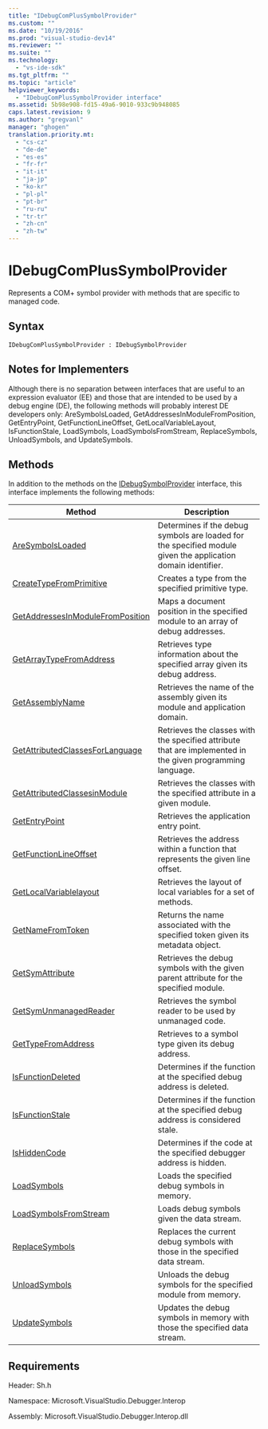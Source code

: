 ```yaml
---
title: "IDebugComPlusSymbolProvider"
ms.custom: ""
ms.date: "10/19/2016"
ms.prod: "visual-studio-dev14"
ms.reviewer: ""
ms.suite: ""
ms.technology: 
  - "vs-ide-sdk"
ms.tgt_pltfrm: ""
ms.topic: "article"
helpviewer_keywords: 
  - "IDebugComPlusSymbolProvider interface"
ms.assetid: 5b98e908-fd15-49a6-9010-933c9b948085
caps.latest.revision: 9
ms.author: "gregvanl"
manager: "ghogen"
translation.priority.mt: 
  - "cs-cz"
  - "de-de"
  - "es-es"
  - "fr-fr"
  - "it-it"
  - "ja-jp"
  - "ko-kr"
  - "pl-pl"
  - "pt-br"
  - "ru-ru"
  - "tr-tr"
  - "zh-cn"
  - "zh-tw"
---
```

# IDebugComPlusSymbolProvider
Represents a COM+ symbol provider with methods that are specific to managed code.  
  
## Syntax  
  
```  
IDebugComPlusSymbolProvider : IDebugSymbolProvider  
```  
  
## Notes for Implementers  
 Although there is no separation between interfaces that are useful to an expression evaluator (EE) and those that are intended to be used by a debug engine (DE), the following methods will probably interest DE developers only: AreSymbolsLoaded, GetAddressesInModuleFromPosition, GetEntryPoint, GetFunctionLineOffset, GetLocalVariableLayout, IsFunctionStale, LoadSymbols, LoadSymbolsFromStream, ReplaceSymbols, UnloadSymbols, and UpdateSymbols.  
  
## Methods  
 In addition to the methods on the [IDebugSymbolProvider](../../../extensibility/debugger/reference/idebugsymbolprovider.md) interface, this interface implements the following methods:  
  
|Method|Description|  
|------------|-----------------|  
|[AreSymbolsLoaded](../../../extensibility/debugger/reference/idebugcomplussymbolprovider--aresymbolsloaded.md)|Determines if the debug symbols are loaded for the specified module given the application domain identifier.|  
|[CreateTypeFromPrimitive](../../../extensibility/debugger/reference/idebugcomplussymbolprovider--createtypefromprimitive.md)|Creates a type from the specified primitive type.|  
|[GetAddressesInModuleFromPosition](../../../extensibility/debugger/reference/idebugcomplussymbolprovider--getaddressesinmodulefromposition.md)|Maps a document position in the specified module to an array of debug addresses.|  
|[GetArrayTypeFromAddress](../../../extensibility/debugger/reference/idebugcomplussymbolprovider--getarraytypefromaddress.md)|Retrieves type information about the specified array given its debug address.|  
|[GetAssemblyName](../../../extensibility/debugger/reference/idebugcomplussymbolprovider--getassemblyname.md)|Retrieves the name of the assembly given its module and application domain.|  
|[GetAttributedClassesForLanguage](../../../extensibility/debugger/reference/idebugcomplussymbolprovider--getattributedclassesforlanguage.md)|Retrieves the classes with the specified attribute that are implemented in the given programming language.|  
|[GetAttributedClassesinModule](../../../extensibility/debugger/reference/idebugcomplussymbolprovider--getattributedclassesinmodule.md)|Retrieves the classes with the specified attribute in a given module.|  
|[GetEntryPoint](../../../extensibility/debugger/reference/idebugcomplussymbolprovider--getentrypoint.md)|Retrieves the application entry point.|  
|[GetFunctionLineOffset](../../../extensibility/debugger/reference/idebugcomplussymbolprovider--getfunctionlineoffset.md)|Retrieves the address within a function that represents the given line offset.|  
|[GetLocalVariablelayout](../../../extensibility/debugger/reference/idebugcomplussymbolprovider--getlocalvariablelayout.md)|Retrieves the layout of local variables for a set of methods.|  
|[GetNameFromToken](../../../extensibility/debugger/reference/idebugcomplussymbolprovider--getnamefromtoken.md)|Returns the name associated with the specified token given its metadata object.|  
|[GetSymAttribute](../../../extensibility/debugger/reference/idebugcomplussymbolprovider--getsymattribute.md)|Retrieves the debug symbols with the given parent attribute for the specified module.|  
|[GetSymUnmanagedReader](../../../extensibility/debugger/reference/idebugcomplussymbolprovider--getsymunmanagedreader.md)|Retrieves the symbol reader to be used by unmanaged code.|  
|[GetTypeFromAddress](../../../extensibility/debugger/reference/idebugcomplussymbolprovider--gettypefromaddress.md)|Retrieves to a symbol type given its debug address.|  
|[IsFunctionDeleted](../../../extensibility/debugger/reference/idebugcomplussymbolprovider--isfunctiondeleted.md)|Determines if the function at the specified debug address is deleted.|  
|[IsFunctionStale](../../../extensibility/debugger/reference/idebugcomplussymbolprovider--isfunctionstale.md)|Determines if the function at the specified debug address is considered stale.|  
|[IsHiddenCode](../../../extensibility/debugger/reference/idebugcomplussymbolprovider--ishiddencode.md)|Determines if the code at the specified debugger address is hidden.|  
|[LoadSymbols](../../../extensibility/debugger/reference/idebugcomplussymbolprovider--loadsymbols.md)|Loads the specified debug symbols in memory.|  
|[LoadSymbolsFromStream](../../../extensibility/debugger/reference/idebugcomplussymbolprovider--loadsymbolsfromstream.md)|Loads debug symbols given the data stream.|  
|[ReplaceSymbols](../../../extensibility/debugger/reference/idebugcomplussymbolprovider--replacesymbols.md)|Replaces the current debug symbols with those in the specified data stream.|  
|[UnloadSymbols](../../../extensibility/debugger/reference/idebugcomplussymbolprovider--unloadsymbols.md)|Unloads the debug symbols for the specified module from memory.|  
|[UpdateSymbols](../../../extensibility/debugger/reference/idebugcomplussymbolprovider--updatesymbols.md)|Updates the debug symbols in memory with those the specified data stream.|  
  
## Requirements  
 Header: Sh.h  
  
 Namespace: Microsoft.VisualStudio.Debugger.Interop  
  
 Assembly: Microsoft.VisualStudio.Debugger.Interop.dll
